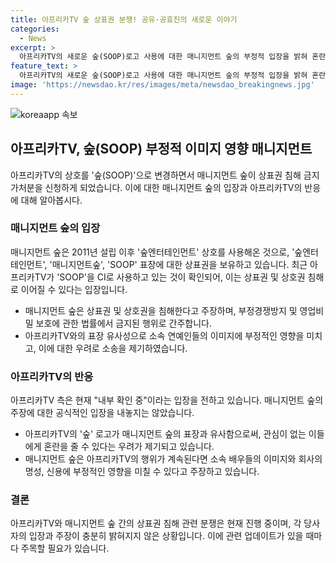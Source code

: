 ```yaml
---
title: 아프리카TV 숲 상표권 분쟁! 공유·공효진의 새로운 이야기
categories:
  - News
excerpt: >
  아프리카TV의 새로운 숲(SOOP)로고 사용에 대한 매니지먼트 숲의 부정적 입장을 밝혀 혼란과 이미지 영향에 대해 우려했다. 매니지먼트 숲은 아프리카TV의 로고가 소속 연예인들의 이미지에도 영향을 미칠 수 있으며, 상표권 침해로 소송을 제기했다. 또한, 소속 배우들의 이익을 보호하기 위해 강력히 대응할 것이라 강조하며, 혼란을 방지하고 불필요한 피해를 막기 위해 주의를 당부했다. 아프리카TV 측은 현재 "내부 확인 중"이라는 입장을 전했다.
feature_text: >
  아프리카TV의 새로운 숲(SOOP)로고 사용에 대한 매니지먼트 숲의 부정적 입장을 밝혀 혼란과 이미지 영향에 대해 우려했다. 매니지먼트 숲은 아프리카TV의 로고가 소속 연예인들의 이미지에도 영향을 미칠 수 있으며, 상표권 침해로 소송을 제기했다. 또한, 소속 배우들의 이익을 보호하기 위해 강력히 대응할 것이라 강조하며, 혼란을 방지하고 불필요한 피해를 막기 위해 주의를 당부했다. 아프리카TV 측은 현재 "내부 확인 중"이라는 입장을 전했다.
image: 'https://newsdao.kr/res/images/meta/newsdao_breakingnews.jpg'
---
```


<p><img src="https://newsdao.kr/res/images/meta/newsdao_breakingnews.jpg" alt="koreaapp 속보" /></p>

<h2 data-ke-size="size26">아프리카TV, 숲(SOOP) 부정적 이미지 영향 매니지먼트</h2>

<p data-ke-size="size16">아프리카TV의 상호를 '숲(SOOP)'으로 변경하면서 매니지먼트 숲이 상표권 침해 금지 가처분을 신청하게 되었습니다. 이에 대한 매니지먼트 숲의 입장과 아프리카TV의 반응에 대해 알아봅시다.</p>

<h3 data-ke-size="size24">매니지먼트 숲의 입장</h3>

<p data-ke-size="size16">매니지먼트 숲은 2011년 설립 이후 '숲엔터테인먼트' 상호를 사용해온 것으로, '숲엔터테인먼트', '매니지먼트숲', 'SOOP' 표장에 대한 상표권을 보유하고 있습니다. 최근 아프리카TV가 'SOOP'을 CI로 사용하고 있는 것이 확인되어, 이는 상표권 및 상호권 침해로 이어질 수 있다는 입장입니다.</p>

<ul>
<li>매니지먼트 숲은 상표권 및 상호권을 침해한다고 주장하며, 부정경쟁방지 및 영업비밀 보호에 관한 법률에서 금지된 행위로 간주합니다.</li>
<li>아프리카TV와의 표장 유사성으로 소속 연예인들의 이미지에 부정적인 영향을 미치고, 이에 대한 우려로 소송을 제기하였습니다.</li>
</ul>

<h3 data-ke-size="size24">아프리카TV의 반응</h3>

<p data-ke-size="size16">아프리카TV 측은 현재 "내부 확인 중"이라는 입장을 전하고 있습니다. 매니지먼트 숲의 주장에 대한 공식적인 입장을 내놓지는 않았습니다.</p>

<ul>
<li>아프리카TV의 '숲' 로고가 매니지먼트 숲의 표장과 유사함으로써, 관심이 없는 이들에게 혼란을 줄 수 있다는 우려가 제기되고 있습니다.</li>
<li>매니지먼트 숲은 아프리카TV의 행위가 계속된다면 소속 배우들의 이미지와 회사의 명성, 신용에 부정적인 영향을 미칠 수 있다고 주장하고 있습니다.</li>
</ul>

<h3 data-ke-size="size24">결론</h3>

<p data-ke-size="size16">아프리카TV와 매니지먼트 숲 간의 상표권 침해 관련 분쟁은 현재 진행 중이며, 각 당사자의 입장과 주장이 충분히 밝혀지지 않은 상황입니다. 이에 관련 업데이트가 있을 때마다 주목할 필요가 있습니다.</p>

